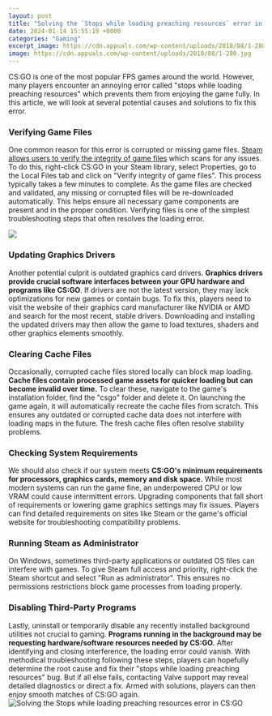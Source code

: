 ```yaml
---
layout: post
title: "Solving the `Stops while loading preaching resources` error in CS:GO"
date: 2024-01-14 15:55:19 +0000
categories: "Gaming"
excerpt_image: https://cdn.appuals.com/wp-content/uploads/2018/08/1-280.jpg
image: https://cdn.appuals.com/wp-content/uploads/2018/08/1-280.jpg
---
```


CS:GO is one of the most popular FPS games around the world. However, many players encounter an annoying error called "stops while loading preaching resources" which prevents them from enjoying the game fully. In this article, we will look at several potential causes and solutions to fix this error.
### Verifying Game Files
One common reason for this error is corrupted or missing game files. [Steam allows users to verify the integrity of game files](https://store.fi.io.vn/womens-cute-but-psycho-bae-darling-crazy-girlfriend-t-shirt/women&) which scans for any issues. To do this, right-click CS:GO in your Steam library, select Properties, go to the Local Files tab and click on "Verify integrity of game files". This process typically takes a few minutes to complete.
As the game files are checked and validated, any missing or corrupted files will be re-downloaded automatically. This helps ensure all necessary game components are present and in the proper condition. Verifying files is one of the simplest troubleshooting steps that often resolves the loading error.

![](https://i.ytimg.com/vi/Wd7aToj3ICI/maxresdefault.jpg)
### Updating Graphics Drivers
Another potential culprit is outdated graphics card drivers. **Graphics drivers provide crucial software interfaces between your GPU hardware and programs like CS:GO**. If drivers are not the latest version, they may lack optimizations for new games or contain bugs. 
To fix this, players need to visit the website of their graphics card manufacturer like NVIDIA or AMD and search for the most recent, stable drivers. Downloading and installing the updated drivers may then allow the game to load textures, shaders and other graphics elements smoothly.
### Clearing Cache Files
Occasionally, corrupted cache files stored locally can block map loading. **Cache files contain processed game assets for quicker loading but can become invalid over time.** To clear these, navigate to the game's installation folder, find the "csgo" folder and delete it.
On launching the game again, it will automatically recreate the cache files from scratch. This ensures any outdated or corrupted cache data does not interfere with loading maps in the future. The fresh cache files often resolve stability problems.
### Checking System Requirements
We should also check if our system meets **CS:GO's minimum requirements for processors, graphics cards, memory and disk space.** While most modern systems can run the game fine, an underpowered CPU or low VRAM could cause intermittent errors. 
Upgrading components that fall short of requirements or lowering game graphics settings may fix issues. Players can find detailed requirements on sites like Steam or the game's official website for troubleshooting compatibility problems.
### Running Steam as Administrator
On Windows, sometimes third-party applications or outdated OS files can interfere with games. To give Steam full access and priority, right-click the Steam shortcut and select "Run as administrator". This ensures no permissions restrictions block game processes from loading properly.
### Disabling Third-Party Programs
Lastly, uninstall or temporarily disable any recently installed background utilities not crucial to gaming. **Programs running in the background may be requesting hardware/software resources needed by CS:GO.** After identifying and closing interference, the loading error could vanish.
With methodical troubleshooting following these steps, players can hopefully determine the root cause and fix their "stops while loading preaching resources" bug. But if all else fails, contacting Valve support may reveal detailed diagnostics or direct a fix. Armed with solutions, players can then enjoy smooth matches of CS:GO again.
![Solving the `Stops while loading preaching resources` error in CS:GO](https://cdn.appuals.com/wp-content/uploads/2018/08/1-280.jpg)